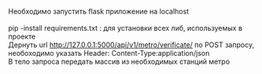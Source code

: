 Необходимо запустить flask приложение на localhost \
\
pip -install requirements.txt : для установки всех либ, используемых в проекте\
Дернуть url http://127.0.0.1:5000/api/v1/metro/verificate/ по POST запросу, необоходимо указать Header: Content-Type:application/json \
В тело запроса передать массив из необходимых станций метро